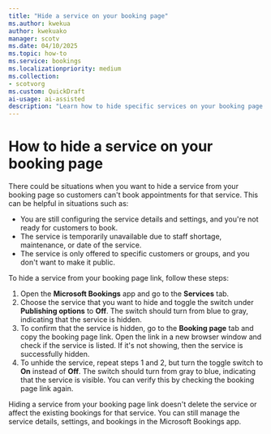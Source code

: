```yaml
---  
title: "Hide a service on your booking page"  
ms.author: kwekua
author: kwekuako
manager: scotv
ms.date: 04/10/2025  
ms.topic: how-to
ms.service: bookings 
ms.localizationpriority: medium
ms.collection:
- scotvorg
ms.custom: QuickDraft
ai-usage: ai-assisted
description: "Learn how to hide specific services on your booking page." 
---
```


# How to hide a service on your booking page

There could be situations when you want to hide a service from your booking page so customers can't book appointments for that service. This can be helpful in situations such as:

- You are still configuring the service details and settings, and you're not ready for customers to book.
- The service is temporarily unavailable due to staff shortage, maintenance, or date of the service.
- The service is only offered to specific customers or groups, and you don't want to make it public.

To hide a service from your booking page link, follow these steps:

1. Open the **Microsoft Bookings** app and go to the **Services** tab.
2. Choose the service that you want to hide and toggle the switch under **Publishing options** to **Off**. The switch should turn from blue to gray, indicating that the service is hidden.
3. To confirm that the service is hidden, go to the **Booking page** tab and copy the booking page link. Open the link in a new browser window and check if the service is listed. If it's not showing, then the service is successfully hidden.
4. To unhide the service, repeat steps 1 and 2, but turn the toggle switch to **On** instead of **Off**. The switch should turn from gray to blue, indicating that the service is visible. You can verify this by checking the booking page link again.

Hiding a service from your booking page link doesn't delete the service or affect the existing bookings for that service. You can still manage the service details, settings, and bookings in the Microsoft Bookings app.
